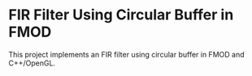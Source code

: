# FIR Filter Using Circular Buffer in FMOD

This project implements an FIR filter using circular buffer in FMOD and C++/OpenGL.
